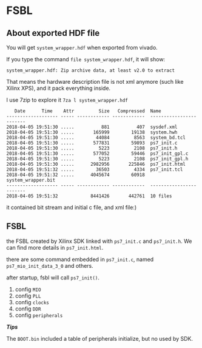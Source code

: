 # FSBL

## About exported HDF file
You will get `system_wrapper.hdf` when exported from vivado.

If you type the command `file system_wrapper.hdf`, it will show:

```
system_wrapper.hdf: Zip archive data, at least v2.0 to extract
```

That means the hardware description file is not xml anymore (such like Xilinx XPS),
and it pack everything inside.

I use 7zip to explore it `7za l system_wrapper.hdf`

```
   Date      Time    Attr         Size   Compressed  Name
------------------- ----- ------------ ------------  ------------------------
2018-04-05 19:51:30 .....          881          407  sysdef.xml
2018-04-05 19:51:30 .....       165999        19138  system.hwh
2018-04-05 19:51:30 .....        44084         8563  system_bd.tcl
2018-04-05 19:51:30 .....       577831        59893  ps7_init.c
2018-04-05 19:51:30 .....         5223         2108  ps7_init.h
2018-04-05 19:51:30 .....       577052        59446  ps7_init_gpl.c
2018-04-05 19:51:30 .....         5223         2108  ps7_init_gpl.h
2018-04-05 19:51:30 .....      2982956       225846  ps7_init.html
2018-04-05 19:51:32 .....        36503         4334  ps7_init.tcl
2018-04-05 19:51:32 .....      4045674        60918  system_wrapper.bit
------------------- ----- ------------ ------------  ------------------------
2018-04-05 19:51:32            8441426       442761  10 files
```

it contained bit stream and initial c file, and xml file:)

## FSBL
the FSBL created by Xilinx SDK linked with `ps7_init.c` and `ps7_init.h`.
We can find more details in `ps7_init.html`.

there are some command embedded in `ps7_init.c`, named `ps7_mio_init_data_3_0` and others.

after startup, fsbl will call `ps7_init()`. 

1. config `MIO`
2. config `PLL`
3. config `clocks`
4. config `DDR`
5. config `peripherals`

___Tips___

The `BOOT.bin` included a table of peripherals initialize, but no used by SDK.










